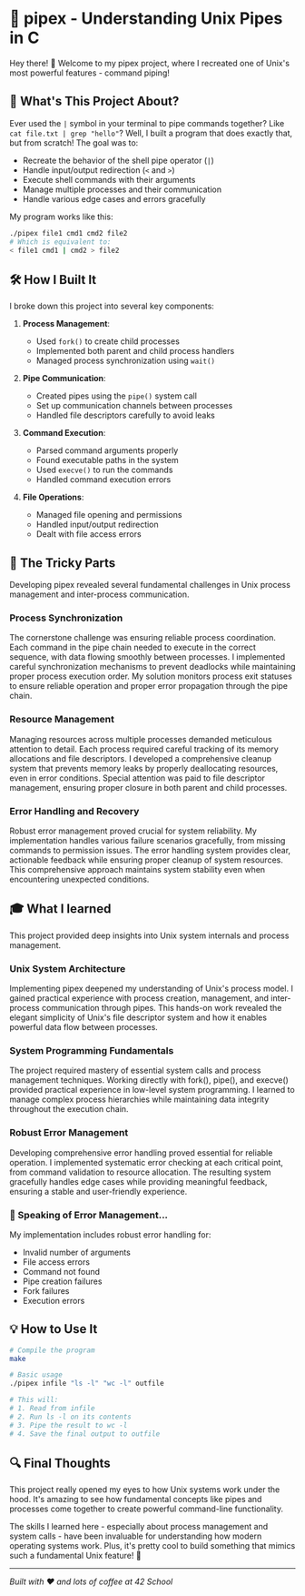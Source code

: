 # 🔧 pipex - Understanding Unix Pipes in C

Hey there! 👋 Welcome to my pipex project, where I recreated one of Unix's most powerful features - command piping!

## 🎯 What's This Project About?

Ever used the `|` symbol in your terminal to pipe commands together? Like `cat file.txt | grep "hello"`? Well, I built a program that does exactly that, but from scratch! The goal was to:

- Recreate the behavior of the shell pipe operator (`|`)
- Handle input/output redirection (`<` and `>`)
- Execute shell commands with their arguments
- Manage multiple processes and their communication
- Handle various edge cases and errors gracefully

My program works like this:
```bash
./pipex file1 cmd1 cmd2 file2
# Which is equivalent to:
< file1 cmd1 | cmd2 > file2
```

## 🛠️ How I Built It

I broke down this project into several key components:

1. **Process Management**:
   - Used `fork()` to create child processes
   - Implemented both parent and child process handlers
   - Managed process synchronization using `wait()`

2. **Pipe Communication**:
   - Created pipes using the `pipe()` system call
   - Set up communication channels between processes
   - Handled file descriptors carefully to avoid leaks

3. **Command Execution**:
   - Parsed command arguments properly
   - Found executable paths in the system
   - Used `execve()` to run the commands
   - Handled command execution errors

4. **File Operations**:
   - Managed file opening and permissions
   - Handled input/output redirection
   - Dealt with file access errors

## 🤔 The Tricky Parts

Developing pipex revealed several fundamental challenges in Unix process management and inter-process communication.

### Process Synchronization
The cornerstone challenge was ensuring reliable process coordination. Each command in the pipe chain needed to execute in the correct sequence, with data flowing smoothly between processes. I implemented careful synchronization mechanisms to prevent deadlocks while maintaining proper process execution order. My solution monitors process exit statuses to ensure reliable operation and proper error propagation through the pipe chain.

### Resource Management
Managing resources across multiple processes demanded meticulous attention to detail. Each process required careful tracking of its memory allocations and file descriptors. I developed a comprehensive cleanup system that prevents memory leaks by properly deallocating resources, even in error conditions. Special attention was paid to file descriptor management, ensuring proper closure in both parent and child processes.

### Error Handling and Recovery
Robust error management proved crucial for system reliability. My implementation handles various failure scenarios gracefully, from missing commands to permission issues. The error handling system provides clear, actionable feedback while ensuring proper cleanup of system resources. This comprehensive approach maintains system stability even when encountering unexpected conditions.

## 🎓 What I learned 

This project provided deep insights into Unix system internals and process management.

### Unix System Architecture
Implementing pipex deepened my understanding of Unix's process model. I gained practical experience with process creation, management, and inter-process communication through pipes. This hands-on work revealed the elegant simplicity of Unix's file descriptor system and how it enables powerful data flow between processes.

### System Programming Fundamentals
The project required mastery of essential system calls and process management techniques. Working directly with fork(), pipe(), and execve() provided practical experience in low-level system programming. I learned to manage complex process hierarchies while maintaining data integrity throughout the execution chain.

### Robust Error Management
Developing comprehensive error handling proved essential for reliable operation. I implemented systematic error checking at each critical point, from command validation to resource allocation. The resulting system gracefully handles edge cases while providing meaningful feedback, ensuring a stable and user-friendly experience.

### 📝 Speaking of Error Management...

My implementation includes robust error handling for:
- Invalid number of arguments
- File access errors
- Command not found
- Pipe creation failures
- Fork failures
- Execution errors

## 💡 How to Use It

```bash
# Compile the program
make

# Basic usage
./pipex infile "ls -l" "wc -l" outfile

# This will:
# 1. Read from infile
# 2. Run ls -l on its contents
# 3. Pipe the result to wc -l
# 4. Save the final output to outfile
```

## 🔍 Final Thoughts

This project really opened my eyes to how Unix systems work under the hood. It's amazing to see how fundamental concepts like pipes and processes come together to create powerful command-line functionality.

The skills I learned here - especially about process management and system calls - have been invaluable for understanding how modern operating systems work. Plus, it's pretty cool to build something that mimics such a fundamental Unix feature! 🚀

---
*Built with ❤️ and lots of coffee at 42 School*
